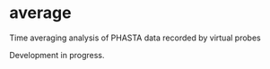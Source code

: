 # average
Time averaging analysis of PHASTA data recorded by virtual probes

Development in progress. 
